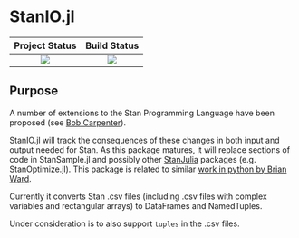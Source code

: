 # StanIO.jl

| **Project Status**          |  **Build Status** |
|:---------------------------:|:-----------------:|
|![][project-status-img] | ![][CI] |

[issues-url]: https://github.com/stanjulia/StanIO.jl/issues
[project-status-img]: https://img.shields.io/badge/lifecycle-experimental-orange.svg
[CI]:https://github.com/StanJulia/StanIO.jl/actions/workflows/CI.yml/badge.svg

## Purpose

A number of extensions to the Stan Programming Language have been proposed (see [Bob Carpenter](https://statmodeling.stat.columbia.edu/wp-content/uploads/2021/10/carpenter-probprog2021.pdf)).

StanIO.jl will track the consequences of these changes in both input and output needed for Stan. As this package matures, it will replace sections of code in StanSample.jl and possibly other [StanJulia](https://github.com/StanJulia) packages (e.g. StanOptimize.jl). This package is related to similar [work in python by Brian Ward](https://github.com/WardBrian/stanio).

Currently it converts Stan .csv files (including .csv files with complex variables and rectangular arrays) to DataFrames and NamedTuples.

Under consideration is to also support `tuples` in the .csv files.

